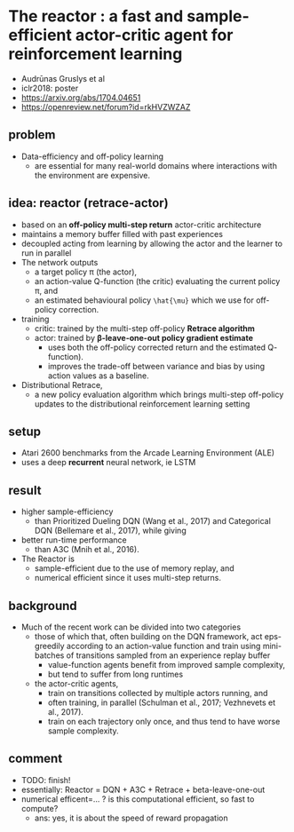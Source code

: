 # The reactor : a fast and sample-efficient actor-critic agent for reinforcement learning
* Audrūnas Gruslys et al
* iclr2018: poster
* https://arxiv.org/abs/1704.04651
* https://openreview.net/forum?id=rkHVZWZAZ

## problem
* Data-efficiency and off-policy learning 
  * are essential for many real-world domains where interactions with the environment are expensive.

## idea: reactor (retrace-actor)
* based on an **off-policy multi-step return** actor-critic architecture
* maintains a memory buffer filled with past experiences
* decoupled acting from learning by allowing the actor and the learner to run in parallel
* The network outputs 
  * a target policy π (the actor), 
  * an action-value Q-function (the critic) evaluating the current policy π, and 
  * an estimated behavioural policy `\hat{\mu}` which we use for off-policy correction.
* training
  * critic: trained by the multi-step off-policy **Retrace algorithm**
  * actor: trained by **β-leave-one-out policy gradient estimate**
    * uses both the off-policy corrected return and the estimated Q- function).
    * improves the trade-off between variance and bias by using action values as a baseline.
* Distributional Retrace,
  * a new policy evaluation algorithm which brings multi-step off-policy updates to the
    distributional reinforcement learning setting

## setup
* Atari 2600 benchmarks from the Arcade Learning Environment (ALE)
* uses a deep **recurrent** neural network, ie LSTM

## result
* higher sample-efficiency 
  * than Prioritized Dueling DQN (Wang et al., 2017) and
    Categorical DQN (Bellemare et al., 2017), while giving
* better run-time performance 
  * than A3C (Mnih et al., 2016).
* The Reactor is 
  * sample-efficient due to the use of memory replay, and 
  * numerical efficient since it uses multi-step returns.

## background
* Much of the recent work can be divided into two categories
  * those of which that, often building on the DQN framework,
    act eps-greedily according to an action-value function and
    train using mini-batches of transitions sampled from an experience replay buffer
    * value-function agents benefit from improved sample complexity,
    * but tend to suffer from long runtimes
  * the actor-critic agents,
    * train on transitions collected by multiple actors running, and
    * often training, in parallel (Schulman et al., 2017; Vezhnevets et al., 2017).
    * train on each trajectory only once, and thus tend to have worse sample complexity.
    
 ## comment
 * TODO: finish!
 * essentially: Reactor = DQN + A3C + Retrace + beta-leave-one-out
 * numerical efficent=... ? is this computational efficient, so fast to compute?
   * ans: yes, it is about the speed of reward propagation
 
